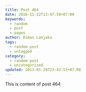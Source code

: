 ```yaml
---
title: Post 464
date: 2016-11-22T13:47:59+07:00
keywords:
  - random
  - post
  - pages
author: Dimas Lanjaka
tags:
  - random post
  - untagged
category:
  - random post
  - uncategorized
updated: 2013-01-29T23:43:53+07:00
---
```

This is content of post 464